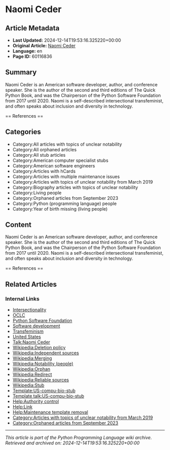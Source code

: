# Naomi Ceder

## Article Metadata

- **Last Updated:** 2024-12-14T19:53:16.325220+00:00
- **Original Article:** [Naomi Ceder](https://en.wikipedia.org/wiki/Naomi_Ceder)
- **Language:** en
- **Page ID:** 60116836

## Summary

Naomi Ceder is an American software developer, author, and conference speaker. She is the author of the second and third editions of The Quick Python Book, and was the Chairperson of the Python Software Foundation from 2017 until 2020. Naomi is a self-described intersectional transfeminist, and often speaks about inclusion and diversity in technology.


== References ==

## Categories

- Category:All articles with topics of unclear notability
- Category:All orphaned articles
- Category:All stub articles
- Category:American computer specialist stubs
- Category:American software engineers
- Category:Articles with hCards
- Category:Articles with multiple maintenance issues
- Category:Articles with topics of unclear notability from March 2019
- Category:Biography articles with topics of unclear notability
- Category:Living people
- Category:Orphaned articles from September 2023
- Category:Python (programming language) people
- Category:Year of birth missing (living people)

## Content

Naomi Ceder is an American software developer, author, and conference speaker. She is the author of the second and third editions of The Quick Python Book, and was the Chairperson of the Python Software Foundation from 2017 until 2020. Naomi is a self-described intersectional transfeminist, and often speaks about inclusion and diversity in technology.


== References ==

## Related Articles

### Internal Links

- [Intersectionality](https://en.wikipedia.org/wiki/Intersectionality)
- [OCLC](https://en.wikipedia.org/wiki/OCLC)
- [Python Software Foundation](https://en.wikipedia.org/wiki/Python_Software_Foundation)
- [Software development](https://en.wikipedia.org/wiki/Software_development)
- [Transfeminism](https://en.wikipedia.org/wiki/Transfeminism)
- [United States](https://en.wikipedia.org/wiki/United_States)
- [Talk:Naomi Ceder](https://en.wikipedia.org/wiki/Talk:Naomi_Ceder)
- [Wikipedia:Deletion policy](https://en.wikipedia.org/wiki/Wikipedia:Deletion_policy)
- [Wikipedia:Independent sources](https://en.wikipedia.org/wiki/Wikipedia:Independent_sources)
- [Wikipedia:Merging](https://en.wikipedia.org/wiki/Wikipedia:Merging)
- [Wikipedia:Notability (people)](https://en.wikipedia.org/wiki/Wikipedia:Notability_(people))
- [Wikipedia:Orphan](https://en.wikipedia.org/wiki/Wikipedia:Orphan)
- [Wikipedia:Redirect](https://en.wikipedia.org/wiki/Wikipedia:Redirect)
- [Wikipedia:Reliable sources](https://en.wikipedia.org/wiki/Wikipedia:Reliable_sources)
- [Wikipedia:Stub](https://en.wikipedia.org/wiki/Wikipedia:Stub)
- [Template:US-compu-bio-stub](https://en.wikipedia.org/wiki/Template:US-compu-bio-stub)
- [Template talk:US-compu-bio-stub](https://en.wikipedia.org/wiki/Template_talk:US-compu-bio-stub)
- [Help:Authority control](https://en.wikipedia.org/wiki/Help:Authority_control)
- [Help:Link](https://en.wikipedia.org/wiki/Help:Link)
- [Help:Maintenance template removal](https://en.wikipedia.org/wiki/Help:Maintenance_template_removal)
- [Category:Articles with topics of unclear notability from March 2019](https://en.wikipedia.org/wiki/Category:Articles_with_topics_of_unclear_notability_from_March_2019)
- [Category:Orphaned articles from September 2023](https://en.wikipedia.org/wiki/Category:Orphaned_articles_from_September_2023)

---
_This article is part of the Python Programming Language wiki archive._
_Retrieved and archived on: 2024-12-14T19:53:16.325220+00:00_
